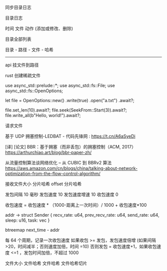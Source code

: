同步目录日志

目录日志

时间 文件 动作 (添加或修改、删除)

目录全部列表

目录 - 路径 - 文件 - 哈希

---

api
  挂文件到路径

rust 创建稀疏文件

use async_std::prelude::*;
use async_std::fs::File;
use async_std::fs::OpenOptions;

let file = OpenOptions::new()
    .write(true)
    .open("a.txt")
    .await?;

file.set_len(10).await?;
file.seek(SeekFrom::Start(3)).await?;
file.write_all(b"Hello, world!").await?;

请求文件

基于 UDP 拥塞控制-LEDBAT - 代码先锋网 : https://t.cn/A6aSyeDi

[译] [论文] BBR：基于拥塞（而非丢包）的拥塞控制（ACM, 2017）
https://arthurchiao.art/blog/bbr-paper-zh/

从流量控制算法谈网络优化 – 从 CUBIC 到 BBRv2 算法
https://aws.amazon.com/cn/blogs/china/talking-about-network-optimization-from-the-flow-control-algorithm/

接收文件大小 分片哈希 offset 分片哈希

发包间隔 10 毫秒
发包速度 10
发包速度增速 10
收包速度 0

收包速度 = 收包速度 * （1000-距离上一次时间）/ 1000 + 收包速度*100

addr ->
  struct Sender {
    recv_rate: u64,
    prev_recv_rate: u64,
    send_rate: u64,
    sleep: u16,
    task: vec<reader>
  }

btreemap next_time - addr

每 64 个周期，记录一次收包速度
如果收包 >= 发包，发包速度倍增 (如果间隔 >20，时间减半；否则速度加倍，时间 =10)
否则发包 = 收包速度+1，如果收包速度 <=1 ，发包时间加倍，不超过 1000

文件大小 文件哈希
文件哈希 文件哈希切片

